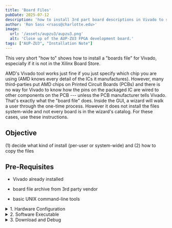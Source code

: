 ```yaml
---
title: 'Board Files'
pubDate: 2025-07-12
description: 'how to install 3rd part board descriptions in Vivado to simplify the integration of on-board peripherals; most tutorials assume these files have been installed'
author: 'Ron Sass <rsass@charlotte.edu>'
image:
  url: '/assets/aupzu3/aupzu3.png'
  alt: 'Close up of the AUP-ZU3 FPGA development board.'
tags: ["AUP-ZU3", "Installation Note"]
---
```


This very short "how to" shows how to install a "boards file"
for Vivado, especially if it is not in the Xilinx Board Store.

AMD's Vivado tool works just fine if you just specify which chip
you are using (AMD knows every detail of the ICs it manufactures).
However, many third-parties put AMD chips on Printed Circuit
Boards (PCBs) and there is no way for Vivado to know how the pins
on the packaged IC are wired to other components on the PCB ---
unless the PCB manufacturer tells Vivado.  That's exactly what
the "board file" does.  Inside the GUI, a wizard will walk a
user through the one-time process.  However it does not install
the files system-wide and not every board is in the wizard's
catalog.  For these cases, use these instructions.

## Objective

(1) decide what kind of install (per-user or system-wide) and (2)
how to copy the files

## Pre-Requisites

*   Vivado already installed 

*   board file archive from 3rd party vendor

*   basic UNIX command-line tools

<details>
<summary>1. Hardware Configuration</summary>
<div class="content">

something something something ... XSA

</div>
</details>


<details>
<summary>2. Software Executable</summary>
<div class="content">

something something something ... ELF

</div>
</details>

<details>
<summary>3. Download and Debug</summary>
<div class="content">

Connect - download - run or debug

</div>
</details>


